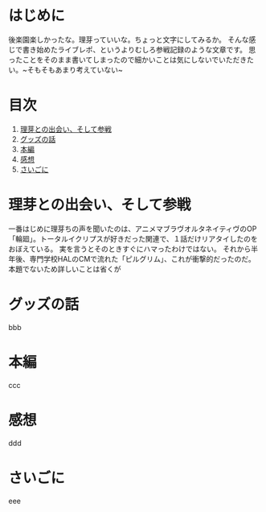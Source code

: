 # はじめに
後楽園楽しかったな。理芽っていいな。ちょっと文字にしてみるか。
そんな感じで書き始めたライブレポ、というよりむしろ参戦記録のような文章です。
思ったことをそのまま書いてしまったので細かいことは気にしないでいただきたい。~そもそもあまり考えていない~

# 目次
1. [理芽との出会い、そして参戦](#理芽との出会い、そして参戦)
2. [グッズの話](#グッズの話)
3. [本編](#本編)
4. [感想](#感想)
5. [さいごに](#さいごに)

# 理芽との出会い、そして参戦
一番はじめに理芽ちの声を聞いたのは、アニメマブラヴオルタネイティヴのOP「輪廻」。トータルイクリプスが好きだった関連で、１話だけリアタイしたのをおぼえている。
実を言うとそのときすぐにハマったわけではない。
それから半年後、専門学校HALのCMで流れた「ピルグリム」、これが衝撃的だったのだ。本題でないため詳しいことは省くが
# グッズの話
bbb
# 本編
ccc
# 感想
ddd
# さいごに
eee
